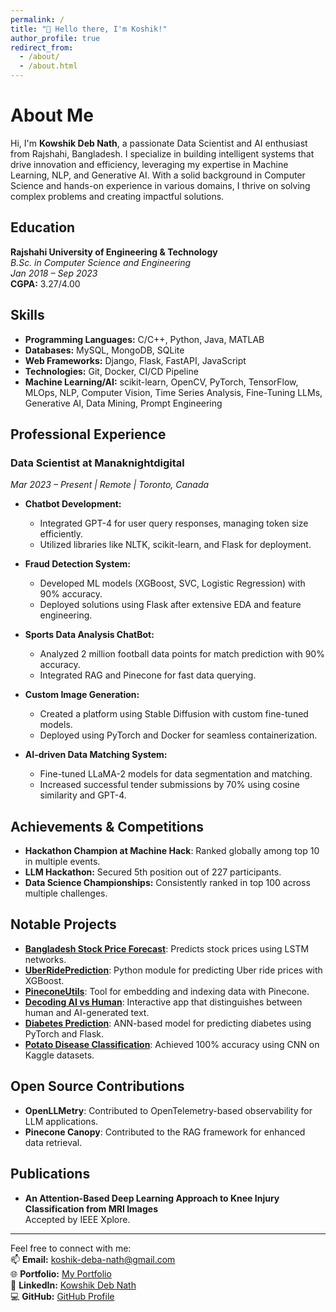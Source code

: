 ```yaml
---
permalink: /
title: "👋 Hello there, I'm Koshik!"
author_profile: true
redirect_from: 
  - /about/
  - /about.html
---
```


# About Me

Hi, I'm **Kowshik Deb Nath**, a passionate Data Scientist and AI enthusiast from Rajshahi, Bangladesh. I specialize in building intelligent systems that drive innovation and efficiency, leveraging my expertise in Machine Learning, NLP, and Generative AI. With a solid background in Computer Science and hands-on experience in various domains, I thrive on solving complex problems and creating impactful solutions.

## Education  
**Rajshahi University of Engineering & Technology**  
*B.Sc. in Computer Science and Engineering*  
*Jan 2018 – Sep 2023*  
**CGPA:** 3.27/4.00  

## Skills  
- **Programming Languages:** C/C++, Python, Java, MATLAB  
- **Databases:** MySQL, MongoDB, SQLite  
- **Web Frameworks:** Django, Flask, FastAPI, JavaScript  
- **Technologies:** Git, Docker, CI/CD Pipeline  
- **Machine Learning/AI:** scikit-learn, OpenCV, PyTorch, TensorFlow, MLOps, NLP, Computer Vision, Time Series Analysis, Fine-Tuning LLMs, Generative AI, Data Mining, Prompt Engineering  

## Professional Experience  
### Data Scientist at Manaknightdigital  
*Mar 2023 – Present | Remote | Toronto, Canada*  

- **Chatbot Development:**  
  - Integrated GPT-4 for user query responses, managing token size efficiently.  
  - Utilized libraries like NLTK, scikit-learn, and Flask for deployment.  

- **Fraud Detection System:**  
  - Developed ML models (XGBoost, SVC, Logistic Regression) with 90% accuracy.  
  - Deployed solutions using Flask after extensive EDA and feature engineering.  

- **Sports Data Analysis ChatBot:**  
  - Analyzed 2 million football data points for match prediction with 90% accuracy.  
  - Integrated RAG and Pinecone for fast data querying.  

- **Custom Image Generation:**  
  - Created a platform using Stable Diffusion with custom fine-tuned models.  
  - Deployed using PyTorch and Docker for seamless containerization.  

- **AI-driven Data Matching System:**  
  - Fine-tuned LLaMA-2 models for data segmentation and matching.  
  - Increased successful tender submissions by 70% using cosine similarity and GPT-4.  

## Achievements & Competitions  
- **Hackathon Champion at Machine Hack**: Ranked globally among top 10 in multiple events.  
- **LLM Hackathon:** Secured 5th position out of 227 participants.  
- **Data Science Championships:** Consistently ranked in top 100 across multiple challenges.  

## Notable Projects  
- **[Bangladesh Stock Price Forecast](#)**: Predicts stock prices using LSTM networks.  
- **[UberRidePrediction](#)**: Python module for predicting Uber ride prices with XGBoost.  
- **[PineconeUtils](#)**: Tool for embedding and indexing data with Pinecone.  
- **[Decoding AI vs Human](#)**: Interactive app that distinguishes between human and AI-generated text.  
- **[Diabetes Prediction](#)**: ANN-based model for predicting diabetes using PyTorch and Flask.  
- **[Potato Disease Classification](#)**: Achieved 100% accuracy using CNN on Kaggle datasets.  

## Open Source Contributions  
- **OpenLLMetry**: Contributed to OpenTelemetry-based observability for LLM applications.  
- **Pinecone Canopy**: Contributed to the RAG framework for enhanced data retrieval.  

## Publications  
- **An Attention-Based Deep Learning Approach to Knee Injury Classification from MRI Images**  
  Accepted by IEEE Xplore.  

---

Feel free to connect with me:  
📫 **Email:** [koshik-deba-nath@gmail.com](mailto:koshik-deba-nath@gmail.com)  
🌐 **Portfolio:** [My Portfolio](https://koshik-deba-nath.github.io/)  
👔 **LinkedIn:** [Kowshik Deb Nath](https://www.linkedin.com/in/kowshik24)  
💻 **GitHub:** [GitHub Profile](https://github.com/kowshik24)  

